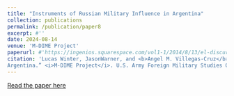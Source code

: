 ```yaml
---
title: "Instruments of Russian Military Influence in Argentina"
collection: publications
permalink: /publication/paper8
excerpt: #''
date: 2024-08-14
venue: 'M-DIME Project'
paperurl: #'https://ingenios.squarespace.com/vol1-1/2014/8/13/el-discurso-de-la-iglesia-protestante-en-torno-a-la-segunda-guerra-mundial-en-la-revista-puerto-rico-evanglico-1940-1945'
citation: 'Lucas Winter, JasonWarner, and <b>Angel M. Villegas-Cruz</b>. 2024. “Instruments of Russian Military Influence in
Argentina.” <i>M-DIME Project</i>. U.S. Army Foreign Military Studies Office.'
---
```

[Read the paper here](https://hg2wordpressfmsostor01.z2.web.core.usgovcloudapi.net/M-DIME/2024-08/TRADOCG2_FMSO_2024AUG08_MDIME_RUS_Argentina.pdf)


<!--
Lucas Winter, JasonWarner, and Angel M. Villegas-Cruz. 2024. “Instruments of Chinese Military Influence in
Argentina.” M-DIME Project. U.S. Army Foreign Military Studies Office.
Lucas Winter, JasonWarner, and Angel M. Villegas-Cruz. 2024. “Instruments of Russian Military Influence in
Argentina.” M-DIME Project. U.S. Army Foreign Military Studies Office.
-->
